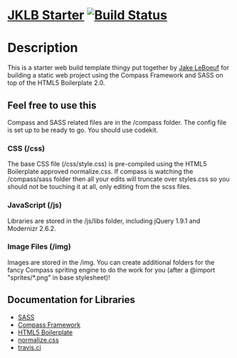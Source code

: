 [JKLB Starter](http://st.jklb.co) [![Build Status](https://travis-ci.org/jakeleboeuf/JKLB-Starter.png)](https://travis-ci.org/jakeleboeuf/JKLB-Starter)
=================

# Description #
This is a starter web build template thingy put together by [Jake LeBoeuf](http://jklb.co) for building a static web project using the Compass Framework and SASS on top of the HTML5 Boilerplate 2.0.

## Feel free to use this ##
Compass and SASS related files are in the /compass folder.
The config file is set up to be ready to go. You should use codekit.

### CSS (/css) ###
The base CSS file (/css/style.css) is pre-compiled using the HTML5 Boilerplate approved normalize.css. If compass is watching the /compass/sass folder then all your edits will truncate over styles.css so you should not be touching it at all, only editing from the scss files.

### JavaScript (/js) ###
Libraries are stored in the /js/libs folder, including jQuery 1.9.1 and Modernizr 2.6.2. 

### Image Files (/img) ###
Images are stored in the /img. You can create additional folders for the fancy Compass spriting engine to do the work for you (after a @import "sprites/*.png" in base stylesheet)!

## Documentation for Libraries ##
* <a href="http://sass-lang.com/">SASS</a>
* <a href="http://compass-style.org/">Compass Framework</a>
* <a href="http://html5boilerplate.com/">HTML5 Boilerplate</a>
* <a href="http://necolas.github.com/normalize.css/">normalize.css</a>
* <a href="http://about.travis-ci.org/docs/">travis.ci</a>
